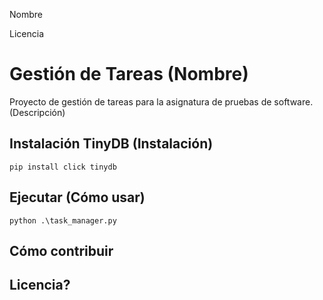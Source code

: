 Nombre




Licencia
# Gestión de Tareas (Nombre)
Proyecto de gestión de tareas para la asignatura de pruebas de software. (Descripción)

## Instalación TinyDB (Instalación)
```
pip install click tinydb
```

## Ejecutar (Cómo usar)
```
python .\task_manager.py
```

## Cómo contribuir

## Licencia?